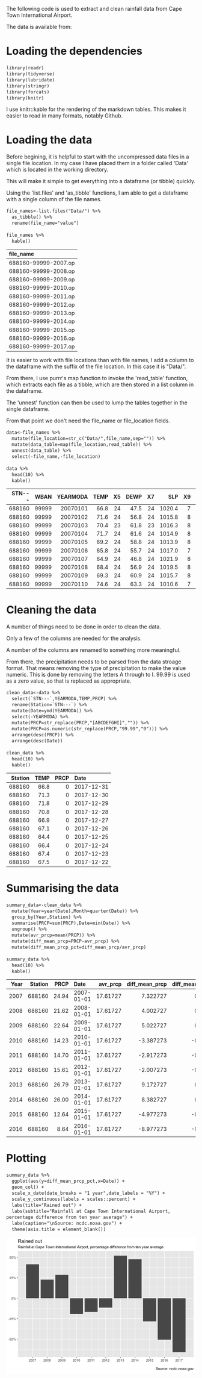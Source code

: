 The following code is used to extract and clean rainfall data from Cape
Town International Airport.

The data is available from:

Loading the dependencies
========================

    library(readr)
    library(tidyverse)
    library(lubridate)
    library(stringr)
    library(forcats)
    library(knitr)

I use knitr::kable for the rendering of the markdown tables. This makes
it easier to read in many formats, notably Github.

Loading the data
================

Before begining, it is helpful to start with the uncompressed data files
in a single file location. In my case I have placed them in a folder
called 'Data' which is located in the working directory.

This will make it simple to get everything into a dataframe (or tibble)
quickly.

Using the 'list.files' and 'as\_tibble' functions, I am able to get a
dataframe with a single column of the file names.

    file_names<-list.files("Data/") %>% 
      as_tibble() %>% 
      rename(file_name="value") 

    file_names %>% 
      kable()

<table>
<thead>
<tr class="header">
<th align="left">file_name</th>
</tr>
</thead>
<tbody>
<tr class="odd">
<td align="left">688160-99999-2007.op</td>
</tr>
<tr class="even">
<td align="left">688160-99999-2008.op</td>
</tr>
<tr class="odd">
<td align="left">688160-99999-2009.op</td>
</tr>
<tr class="even">
<td align="left">688160-99999-2010.op</td>
</tr>
<tr class="odd">
<td align="left">688160-99999-2011.op</td>
</tr>
<tr class="even">
<td align="left">688160-99999-2012.op</td>
</tr>
<tr class="odd">
<td align="left">688160-99999-2013.op</td>
</tr>
<tr class="even">
<td align="left">688160-99999-2014.op</td>
</tr>
<tr class="odd">
<td align="left">688160-99999-2015.op</td>
</tr>
<tr class="even">
<td align="left">688160-99999-2016.op</td>
</tr>
<tr class="odd">
<td align="left">688160-99999-2017.op</td>
</tr>
</tbody>
</table>

It is easier to work with file locations than with file names, I add a
column to the dataframe with the suffix of the file location. In this
case it is "Data/".

From there, I use purrr's map function to invoke the 'read\_table'
function, which extracts each file as a tibble, which are then stored in
a list column in the dataframe.

The 'unnest' function can then be used to lump the tables together in
the single dataframe.

From that point we don't need the file\_name or file\_location fields.

    data<-file_names %>% 
      mutate(file_location=str_c("Data/",file_name,sep="")) %>% 
      mutate(data_table=map(file_location,read_table)) %>% 
      unnest(data_table) %>% 
      select(-file_name,-file_location)

    data %>% 
      head(10) %>% 
      kable()

<table>
<thead>
<tr class="header">
<th align="right">STN---</th>
<th align="right">WBAN</th>
<th align="right">YEARMODA</th>
<th align="right">TEMP</th>
<th align="right">X5</th>
<th align="right">DEWP</th>
<th align="right">X7</th>
<th align="right">SLP</th>
<th align="right">X9</th>
<th align="right">STP</th>
<th align="right">X11</th>
<th align="right">VISIB</th>
<th align="right">X13</th>
<th align="right">WDSP</th>
<th align="right">X15</th>
<th align="right">MXSPD</th>
<th align="right">GUST</th>
<th align="left">MAX</th>
<th align="left">MIN</th>
<th align="left">PRCP</th>
<th align="right">SNDP</th>
<th align="left">FRSHTT</th>
</tr>
</thead>
<tbody>
<tr class="odd">
<td align="right">688160</td>
<td align="right">99999</td>
<td align="right">20070101</td>
<td align="right">66.8</td>
<td align="right">24</td>
<td align="right">47.5</td>
<td align="right">24</td>
<td align="right">1020.4</td>
<td align="right">7</td>
<td align="right">1015.4</td>
<td align="right">7</td>
<td align="right">11.7</td>
<td align="right">24</td>
<td align="right">8.9</td>
<td align="right">24</td>
<td align="right">14.0</td>
<td align="right">999.9</td>
<td align="left">79.5</td>
<td align="left">49.6</td>
<td align="left">0.00I</td>
<td align="right">999.9</td>
<td align="left">000000</td>
</tr>
<tr class="even">
<td align="right">688160</td>
<td align="right">99999</td>
<td align="right">20070102</td>
<td align="right">71.6</td>
<td align="right">24</td>
<td align="right">56.8</td>
<td align="right">24</td>
<td align="right">1015.8</td>
<td align="right">8</td>
<td align="right">1010.8</td>
<td align="right">8</td>
<td align="right">11.3</td>
<td align="right">24</td>
<td align="right">11.5</td>
<td align="right">24</td>
<td align="right">16.9</td>
<td align="right">999.9</td>
<td align="left">84.6</td>
<td align="left">55.8</td>
<td align="left">0.00I</td>
<td align="right">999.9</td>
<td align="left">000000</td>
</tr>
<tr class="odd">
<td align="right">688160</td>
<td align="right">99999</td>
<td align="right">20070103</td>
<td align="right">70.4</td>
<td align="right">23</td>
<td align="right">61.8</td>
<td align="right">23</td>
<td align="right">1016.3</td>
<td align="right">8</td>
<td align="right">1011.4</td>
<td align="right">8</td>
<td align="right">9.9</td>
<td align="right">23</td>
<td align="right">16.3</td>
<td align="right">23</td>
<td align="right">22.9</td>
<td align="right">999.9</td>
<td align="left">84.6</td>
<td align="left">64.6</td>
<td align="left">0.00I</td>
<td align="right">999.9</td>
<td align="left">000000</td>
</tr>
<tr class="even">
<td align="right">688160</td>
<td align="right">99999</td>
<td align="right">20070104</td>
<td align="right">71.7</td>
<td align="right">24</td>
<td align="right">61.6</td>
<td align="right">24</td>
<td align="right">1014.9</td>
<td align="right">8</td>
<td align="right">1010.0</td>
<td align="right">8</td>
<td align="right">12.8</td>
<td align="right">24</td>
<td align="right">11.2</td>
<td align="right">24</td>
<td align="right">18.1</td>
<td align="right">999.9</td>
<td align="left">82.0</td>
<td align="left">64.4*</td>
<td align="left">0.00I</td>
<td align="right">999.9</td>
<td align="left">000000</td>
</tr>
<tr class="odd">
<td align="right">688160</td>
<td align="right">99999</td>
<td align="right">20070105</td>
<td align="right">69.2</td>
<td align="right">24</td>
<td align="right">58.8</td>
<td align="right">24</td>
<td align="right">1013.9</td>
<td align="right">8</td>
<td align="right">1009.0</td>
<td align="right">8</td>
<td align="right">10.6</td>
<td align="right">24</td>
<td align="right">9.6</td>
<td align="right">24</td>
<td align="right">13.0</td>
<td align="right">999.9</td>
<td align="left">82.0</td>
<td align="left">62.6*</td>
<td align="left">0.00I</td>
<td align="right">999.9</td>
<td align="left">000000</td>
</tr>
<tr class="even">
<td align="right">688160</td>
<td align="right">99999</td>
<td align="right">20070106</td>
<td align="right">65.8</td>
<td align="right">24</td>
<td align="right">55.7</td>
<td align="right">24</td>
<td align="right">1017.0</td>
<td align="right">7</td>
<td align="right">1012.0</td>
<td align="right">7</td>
<td align="right">10.7</td>
<td align="right">24</td>
<td align="right">9.6</td>
<td align="right">24</td>
<td align="right">15.9</td>
<td align="right">999.9</td>
<td align="left">77.5</td>
<td align="left">56.5</td>
<td align="left">0.00E</td>
<td align="right">999.9</td>
<td align="left">010000</td>
</tr>
<tr class="odd">
<td align="right">688160</td>
<td align="right">99999</td>
<td align="right">20070107</td>
<td align="right">64.9</td>
<td align="right">24</td>
<td align="right">46.8</td>
<td align="right">24</td>
<td align="right">1021.9</td>
<td align="right">8</td>
<td align="right">1016.9</td>
<td align="right">8</td>
<td align="right">12.2</td>
<td align="right">24</td>
<td align="right">12.8</td>
<td align="right">24</td>
<td align="right">19.0</td>
<td align="right">999.9</td>
<td align="left">75.2</td>
<td align="left">60.6</td>
<td align="left">0.00G</td>
<td align="right">999.9</td>
<td align="left">000000</td>
</tr>
<tr class="even">
<td align="right">688160</td>
<td align="right">99999</td>
<td align="right">20070108</td>
<td align="right">68.4</td>
<td align="right">24</td>
<td align="right">56.9</td>
<td align="right">24</td>
<td align="right">1019.5</td>
<td align="right">8</td>
<td align="right">1014.5</td>
<td align="right">8</td>
<td align="right">12.6</td>
<td align="right">24</td>
<td align="right">9.6</td>
<td align="right">24</td>
<td align="right">15.0</td>
<td align="right">999.9</td>
<td align="left">77.0</td>
<td align="left">60.3</td>
<td align="left">0.00I</td>
<td align="right">999.9</td>
<td align="left">000000</td>
</tr>
<tr class="odd">
<td align="right">688160</td>
<td align="right">99999</td>
<td align="right">20070109</td>
<td align="right">69.3</td>
<td align="right">24</td>
<td align="right">60.9</td>
<td align="right">24</td>
<td align="right">1015.7</td>
<td align="right">8</td>
<td align="right">1010.8</td>
<td align="right">8</td>
<td align="right">12.0</td>
<td align="right">24</td>
<td align="right">17.7</td>
<td align="right">24</td>
<td align="right">22.9</td>
<td align="right">34.0</td>
<td align="left">77.2</td>
<td align="left">64.4*</td>
<td align="left">0.00I</td>
<td align="right">999.9</td>
<td align="left">000000</td>
</tr>
<tr class="even">
<td align="right">688160</td>
<td align="right">99999</td>
<td align="right">20070110</td>
<td align="right">74.6</td>
<td align="right">24</td>
<td align="right">63.3</td>
<td align="right">24</td>
<td align="right">1010.6</td>
<td align="right">7</td>
<td align="right">1005.7</td>
<td align="right">7</td>
<td align="right">11.0</td>
<td align="right">24</td>
<td align="right">12.3</td>
<td align="right">24</td>
<td align="right">15.9</td>
<td align="right">999.9</td>
<td align="left">88.3</td>
<td align="left">66.2</td>
<td align="left">0.00I</td>
<td align="right">999.9</td>
<td align="left">000000</td>
</tr>
</tbody>
</table>

Cleaning the data
=================

A number of things need to be done in order to clean the data.

Only a few of the columns are needed for the analysis.

A number of the columns are renamed to something more meaningful.

From there, the precipitation needs to be parsed from the data stroage
format. That means removing the type of precipitation to make the value
numeric. This is done by removing the letters A through to I. 99.99 is
used as a zero value, so that is replaced as appropriate.

    clean_data<-data %>% 
      select(`STN---`,YEARMODA,TEMP,PRCP) %>% 
      rename(Station=`STN---`) %>% 
      mutate(Date=ymd(YEARMODA)) %>% 
      select(-YEARMODA) %>% 
      mutate(PRCP=str_replace(PRCP,"[ABCDEFGHI]","")) %>% 
      mutate(PRCP=as.numeric(str_replace(PRCP,"99.99","0"))) %>% 
      arrange(desc(PRCP)) %>% 
      arrange(desc(Date))

    clean_data %>% 
      head(10) %>% 
      kable()

<table>
<thead>
<tr class="header">
<th align="right">Station</th>
<th align="right">TEMP</th>
<th align="right">PRCP</th>
<th align="left">Date</th>
</tr>
</thead>
<tbody>
<tr class="odd">
<td align="right">688160</td>
<td align="right">66.8</td>
<td align="right">0</td>
<td align="left">2017-12-31</td>
</tr>
<tr class="even">
<td align="right">688160</td>
<td align="right">71.3</td>
<td align="right">0</td>
<td align="left">2017-12-30</td>
</tr>
<tr class="odd">
<td align="right">688160</td>
<td align="right">71.8</td>
<td align="right">0</td>
<td align="left">2017-12-29</td>
</tr>
<tr class="even">
<td align="right">688160</td>
<td align="right">70.8</td>
<td align="right">0</td>
<td align="left">2017-12-28</td>
</tr>
<tr class="odd">
<td align="right">688160</td>
<td align="right">66.9</td>
<td align="right">0</td>
<td align="left">2017-12-27</td>
</tr>
<tr class="even">
<td align="right">688160</td>
<td align="right">67.1</td>
<td align="right">0</td>
<td align="left">2017-12-26</td>
</tr>
<tr class="odd">
<td align="right">688160</td>
<td align="right">64.4</td>
<td align="right">0</td>
<td align="left">2017-12-25</td>
</tr>
<tr class="even">
<td align="right">688160</td>
<td align="right">66.4</td>
<td align="right">0</td>
<td align="left">2017-12-24</td>
</tr>
<tr class="odd">
<td align="right">688160</td>
<td align="right">67.4</td>
<td align="right">0</td>
<td align="left">2017-12-23</td>
</tr>
<tr class="even">
<td align="right">688160</td>
<td align="right">67.5</td>
<td align="right">0</td>
<td align="left">2017-12-22</td>
</tr>
</tbody>
</table>

Summarising the data
====================

    summary_data<-clean_data %>% 
      mutate(Year=year(Date),Month=quarter(Date)) %>% 
      group_by(Year,Station) %>% 
      summarise(PRCP=sum(PRCP),Date=min(Date)) %>% 
      ungroup() %>%
      mutate(avr_prcp=mean(PRCP)) %>% 
      mutate(diff_mean_prcp=PRCP-avr_prcp) %>% 
      mutate(diff_mean_prcp_pct=diff_mean_prcp/avr_prcp)

    summary_data %>% 
      head(10) %>% 
      kable()

<table>
<thead>
<tr class="header">
<th align="right">Year</th>
<th align="right">Station</th>
<th align="right">PRCP</th>
<th align="left">Date</th>
<th align="right">avr_prcp</th>
<th align="right">diff_mean_prcp</th>
<th align="right">diff_mean_prcp_pct</th>
</tr>
</thead>
<tbody>
<tr class="odd">
<td align="right">2007</td>
<td align="right">688160</td>
<td align="right">24.94</td>
<td align="left">2007-01-01</td>
<td align="right">17.61727</td>
<td align="right">7.322727</td>
<td align="right">0.4156561</td>
</tr>
<tr class="even">
<td align="right">2008</td>
<td align="right">688160</td>
<td align="right">21.62</td>
<td align="left">2008-01-01</td>
<td align="right">17.61727</td>
<td align="right">4.002727</td>
<td align="right">0.2272047</td>
</tr>
<tr class="odd">
<td align="right">2009</td>
<td align="right">688160</td>
<td align="right">22.64</td>
<td align="left">2009-01-01</td>
<td align="right">17.61727</td>
<td align="right">5.022727</td>
<td align="right">0.2851024</td>
</tr>
<tr class="even">
<td align="right">2010</td>
<td align="right">688160</td>
<td align="right">14.23</td>
<td align="left">2010-01-01</td>
<td align="right">17.61727</td>
<td align="right">-3.387273</td>
<td align="right">-0.1922700</td>
</tr>
<tr class="odd">
<td align="right">2011</td>
<td align="right">688160</td>
<td align="right">14.70</td>
<td align="left">2011-01-01</td>
<td align="right">17.61727</td>
<td align="right">-2.917273</td>
<td align="right">-0.1655916</td>
</tr>
<tr class="even">
<td align="right">2012</td>
<td align="right">688160</td>
<td align="right">15.61</td>
<td align="left">2012-01-01</td>
<td align="right">17.61727</td>
<td align="right">-2.007273</td>
<td align="right">-0.1139378</td>
</tr>
<tr class="odd">
<td align="right">2013</td>
<td align="right">688160</td>
<td align="right">26.79</td>
<td align="left">2013-01-01</td>
<td align="right">17.61727</td>
<td align="right">9.172727</td>
<td align="right">0.5206667</td>
</tr>
<tr class="even">
<td align="right">2014</td>
<td align="right">688160</td>
<td align="right">26.00</td>
<td align="left">2014-01-01</td>
<td align="right">17.61727</td>
<td align="right">8.382727</td>
<td align="right">0.4758243</td>
</tr>
<tr class="odd">
<td align="right">2015</td>
<td align="right">688160</td>
<td align="right">12.64</td>
<td align="left">2015-01-01</td>
<td align="right">17.61727</td>
<td align="right">-4.977273</td>
<td align="right">-0.2825223</td>
</tr>
<tr class="even">
<td align="right">2016</td>
<td align="right">688160</td>
<td align="right">8.64</td>
<td align="left">2016-01-01</td>
<td align="right">17.61727</td>
<td align="right">-8.977273</td>
<td align="right">-0.5095722</td>
</tr>
</tbody>
</table>

Plotting
========

    summary_data %>% 
      ggplot(aes(y=diff_mean_prcp_pct,x=Date)) +
      geom_col() +
      scale_x_date(date_breaks = "1 year",date_labels = "%Y") +
      scale_y_continuous(labels = scales::percent) +
      labs(title="Rained out") +
      labs(subtitle="Rainfall at Cape Town International Airport, percentage difference from ten year average") +
      labs(caption="\nSource: ncdc.noaa.gov") +
      theme(axis.title = element_blank()) 

![](Cleaning_CT_Rainfall_Data_files/figure-markdown_strict/unnamed-chunk-6-1.png)
